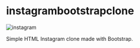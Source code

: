# instagrambootstrapclone
![instagram](https://user-images.githubusercontent.com/110597975/209100262-2abd0099-fb4a-4b33-af32-403a3590f635.png)


Simple HTML Instagram clone made with Bootstrap.
